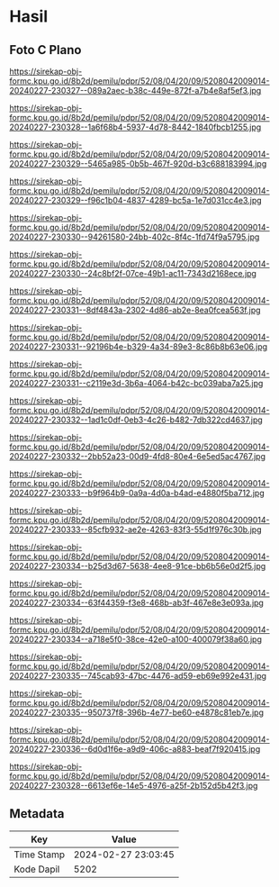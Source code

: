 # Hasil

## Foto C Plano

https://sirekap-obj-formc.kpu.go.id/8b2d/pemilu/pdpr/52/08/04/20/09/5208042009014-20240227-230327--089a2aec-b38c-449e-872f-a7b4e8af5ef3.jpg

https://sirekap-obj-formc.kpu.go.id/8b2d/pemilu/pdpr/52/08/04/20/09/5208042009014-20240227-230328--1a6f68b4-5937-4d78-8442-1840fbcb1255.jpg

https://sirekap-obj-formc.kpu.go.id/8b2d/pemilu/pdpr/52/08/04/20/09/5208042009014-20240227-230329--5465a985-0b5b-467f-920d-b3c688183994.jpg

https://sirekap-obj-formc.kpu.go.id/8b2d/pemilu/pdpr/52/08/04/20/09/5208042009014-20240227-230329--f96c1b04-4837-4289-bc5a-1e7d031cc4e3.jpg

https://sirekap-obj-formc.kpu.go.id/8b2d/pemilu/pdpr/52/08/04/20/09/5208042009014-20240227-230330--94261580-24bb-402c-8f4c-1fd74f9a5795.jpg

https://sirekap-obj-formc.kpu.go.id/8b2d/pemilu/pdpr/52/08/04/20/09/5208042009014-20240227-230330--24c8bf2f-07ce-49b1-ac11-7343d2168ece.jpg

https://sirekap-obj-formc.kpu.go.id/8b2d/pemilu/pdpr/52/08/04/20/09/5208042009014-20240227-230331--8df4843a-2302-4d86-ab2e-8ea0fcea563f.jpg

https://sirekap-obj-formc.kpu.go.id/8b2d/pemilu/pdpr/52/08/04/20/09/5208042009014-20240227-230331--92196b4e-b329-4a34-89e3-8c86b8b63e06.jpg

https://sirekap-obj-formc.kpu.go.id/8b2d/pemilu/pdpr/52/08/04/20/09/5208042009014-20240227-230331--c2119e3d-3b6a-4064-b42c-bc039aba7a25.jpg

https://sirekap-obj-formc.kpu.go.id/8b2d/pemilu/pdpr/52/08/04/20/09/5208042009014-20240227-230332--1ad1c0df-0eb3-4c26-b482-7db322cd4637.jpg

https://sirekap-obj-formc.kpu.go.id/8b2d/pemilu/pdpr/52/08/04/20/09/5208042009014-20240227-230332--2bb52a23-00d9-4fd8-80e4-6e5ed5ac4767.jpg

https://sirekap-obj-formc.kpu.go.id/8b2d/pemilu/pdpr/52/08/04/20/09/5208042009014-20240227-230333--b9f964b9-0a9a-4d0a-b4ad-e4880f5ba712.jpg

https://sirekap-obj-formc.kpu.go.id/8b2d/pemilu/pdpr/52/08/04/20/09/5208042009014-20240227-230333--85cfb932-ae2e-4263-83f3-55d1f976c30b.jpg

https://sirekap-obj-formc.kpu.go.id/8b2d/pemilu/pdpr/52/08/04/20/09/5208042009014-20240227-230334--b25d3d67-5638-4ee8-91ce-bb6b56e0d2f5.jpg

https://sirekap-obj-formc.kpu.go.id/8b2d/pemilu/pdpr/52/08/04/20/09/5208042009014-20240227-230334--63f44359-f3e8-468b-ab3f-467e8e3e093a.jpg

https://sirekap-obj-formc.kpu.go.id/8b2d/pemilu/pdpr/52/08/04/20/09/5208042009014-20240227-230334--a718e5f0-38ce-42e0-a100-400079f38a60.jpg

https://sirekap-obj-formc.kpu.go.id/8b2d/pemilu/pdpr/52/08/04/20/09/5208042009014-20240227-230335--745cab93-47bc-4476-ad59-eb69e992e431.jpg

https://sirekap-obj-formc.kpu.go.id/8b2d/pemilu/pdpr/52/08/04/20/09/5208042009014-20240227-230335--950737f8-396b-4e77-be60-e4878c81eb7e.jpg

https://sirekap-obj-formc.kpu.go.id/8b2d/pemilu/pdpr/52/08/04/20/09/5208042009014-20240227-230336--6d0d1f6e-a9d9-406c-a883-beaf7f920415.jpg

https://sirekap-obj-formc.kpu.go.id/8b2d/pemilu/pdpr/52/08/04/20/09/5208042009014-20240227-230328--6613ef6e-14e5-4976-a25f-2b152d5b42f3.jpg


## Metadata

| Key        | Value               |
| ---------- | ------------------- |
| Time Stamp | 2024-02-27 23:03:45 |
| Kode Dapil | 5202                |



